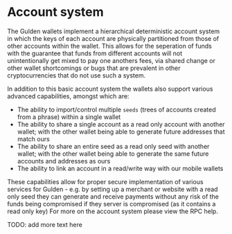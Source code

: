Account system
======

The Gulden wallets implement a hierarchical deterministic account system in which the keys of each account are physically partitioned from those of other accounts within the wallet. This allows for the seperation of funds with the guarantee that funds from different accounts will not unintentionally get mixed to pay one anothers fees, via shared change 
or other wallet shortcomings or bugs that are prevalent in other cryptocurrencies that do not use such a system.

In addition to this basic account system the wallets also support various advanced capabilities, amongst which are:
* The ability to import/control multiple `seeds` (trees of accounts created from a phrase) within a single wallet
* The ability to share a single account as a read only account with another wallet; with the other wallet being able to generate future addresses that match ours
* The ability to share an entire seed as a read only seed with another wallet; with the other wallet being able to generate the same future accounts and addresses as ours
* The ability to link an account in a read/write way with our mobile wallets 

These capabilities allow for proper secure implementation of various services for Gulden - e.g. by setting up a merchant or website with a read only seed they can generate and receive payments without any risk of the funds being compromised if they server is compromised (as it contains a read only key)
For more on the account system please view the RPC help.


TODO: add more text here
